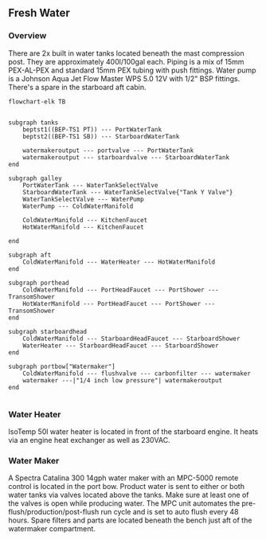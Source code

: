 ## Fresh Water
### Overview

There are 2x built in water tanks located beneath the mast compression post. They are approximately 400l/100gal each. Piping is a mix of 15mm PEX-AL-PEX and standard 15mm PEX tubing with push fittings. Water pump is a Johnson Aqua Jet Flow Master WPS 5.0 12V with 1/2" BSP fittings. There's a spare in the starboard aft cabin.

```mermaid
flowchart-elk TB

	
subgraph tanks
	beptst1((BEP-TS1 PT)) --- PortWaterTank
	beptst2((BEP-TS1 SB)) --- StarboardWaterTank

	watermakeroutput --- portvalve --- PortWaterTank
	watermakeroutput --- starboardvalve --- StarboardWaterTank
end

subgraph galley
	PortWaterTank --- WaterTankSelectValve
	StarboardWaterTank --- WaterTankSelectValve{"Tank Y Valve"}
	WaterTankSelectValve --- WaterPump
	WaterPump --- ColdWaterManifold 

	ColdWaterManifold --- KitchenFaucet
	HotWaterManifold --- KitchenFaucet

end

subgraph aft
	ColdWaterManifold --- WaterHeater --- HotWaterManifold
end

subgraph porthead
	ColdWaterManifold --- PortHeadFaucet --- PortShower --- TransomShower
	HotWaterManifold --- PortHeadFaucet	--- PortShower --- TransomShower
end

subgraph starboardhead
	ColdWaterManifold --- StarboardHeadFaucet --- StarboardShower
	WaterHeater --- StarboardHeadFaucet --- StarboardShower
end

subgraph portbow["Watermaker"]
	ColdWaterManifold --- flushvalve --- carbonfilter --- watermaker
	watermaker ---|"1/4 inch low pressure"| watermakeroutput
end


```

### Water Heater
IsoTemp 50l water heater is located in front of the starboard engine. It heats via an engine heat exchanger as well as 230VAC. 
### Water Maker
A Spectra Catalina 300 14gph water maker with an MPC-5000 remote control is located in the port bow.  Product water is sent to either or both water tanks via valves located above the tanks. Make sure at least one of the valves is open while producing water. The MPC unit automates the pre-flush/production/post-flush run cycle and is set to auto flush every 48 hours. Spare filters and parts are located beneath the bench just aft of the watermaker compartment.